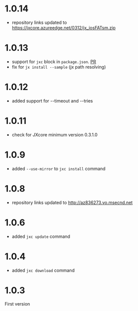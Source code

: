 # 1.0.14
* repository links updated to https://jxcore.azureedge.net/0312/jx_iosFATsm.zip

# 1.0.13

* support for `jxc` block in `package.json`. [PR](https://github.com/jxcore/jxc/pull/3)
* fix for `jx install --sample` (jx path resolving)

# 1.0.12

* added support for --timeout and --tries

# 1.0.11

* check for JXcore minimum version 0.3.1.0

# 1.0.9

* added `--use-mirror` to `jxc install` command

# 1.0.8

* repository links updated to http://az836273.vo.msecnd.net

# 1.0.6

* added `jxc update` command

# 1.0.4

* added `jxc download` command

# 1.0.3

First version